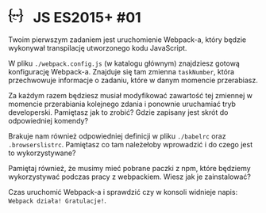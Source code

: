 # [![](../assets/img/logo-readme2.jpg)](https://devmentor.pl) &nbsp; JS ES2015+ #01

Twoim pierwszym zadaniem jest uruchomienie Webpack-a, który będzie wykonywał transpilację utworzonego kodu JavaScript.

W pliku `./webpack.config.js` (w katalogu głównym) znajdziesz gotową konfigurację Webpack-a. Znajduje się tam zmienna `taskNumber`, która przechwowuje informacje o zadaniu, które w danym momencie przerabiasz.

Za każdym razem będziesz musiał modyfikować zawartość tej zmiennej w momencie przerabiania kolejnego zdania i ponownie uruchamiać tryb developerski. Pamiętasz jak to zrobić? Gdzie zapisany jest skrót do odpowiedniej komendy?

Brakuje nam również odpowiedniej definicji w pliku `./babelrc` oraz `.browserslistrc`. Pamiętasz co tam należełoby wprowadzić i do czego jest to wykorzystywane?

Pamiętaj również, że musimy mieć pobrane paczki z npm, które będziemy wykorzystywać podczas pracy z webpackiem. Wiesz jak je zainstalować?

Czas uruchomić Webpack-a i sprawdzić czy w konsoli widnieje napis: `Webpack działa! Gratulacje!`.